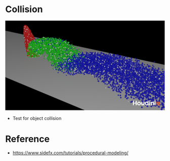 # Collision
![](./art/art.jpg)

- Test for object collision

# Reference
- https://www.sidefx.com/tutorials/procedural-modeling/